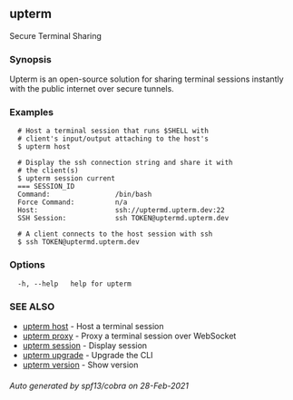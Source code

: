 ## upterm

Secure Terminal Sharing

### Synopsis

Upterm is an open-source solution for sharing terminal sessions instantly with the public internet over secure tunnels.

### Examples

```
  # Host a terminal session that runs $SHELL with
  # client's input/output attaching to the host's
  $ upterm host

  # Display the ssh connection string and share it with
  # the client(s)
  $ upterm session current
  === SESSION_ID
  Command:                /bin/bash
  Force Command:          n/a
  Host:                   ssh://uptermd.upterm.dev:22
  SSH Session:            ssh TOKEN@uptermd.upterm.dev

  # A client connects to the host session with ssh
  $ ssh TOKEN@uptermd.upterm.dev
```

### Options

```
  -h, --help   help for upterm
```

### SEE ALSO

* [upterm host](upterm_host.md)	 - Host a terminal session
* [upterm proxy](upterm_proxy.md)	 - Proxy a terminal session over WebSocket
* [upterm session](upterm_session.md)	 - Display session
* [upterm upgrade](upterm_upgrade.md)	 - Upgrade the CLI
* [upterm version](upterm_version.md)	 - Show version

###### Auto generated by spf13/cobra on 28-Feb-2021
